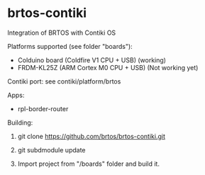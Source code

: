 # brtos-contiki
Integration of BRTOS with Contiki OS 

Platforms supported (see folder "boards"):
- Colduino board (Coldfire V1 CPU + USB) (working)
- FRDM-KL25Z (ARM Cortex M0 CPU + USB) (Not working yet)

Contiki port: see contiki/platform/brtos

Apps:
- rpl-border-router

Building:

1) git clone https://github.com/brtos/brtos-contiki.git

2) git subdmodule update

3) Import project from "/boards" folder and build it.





